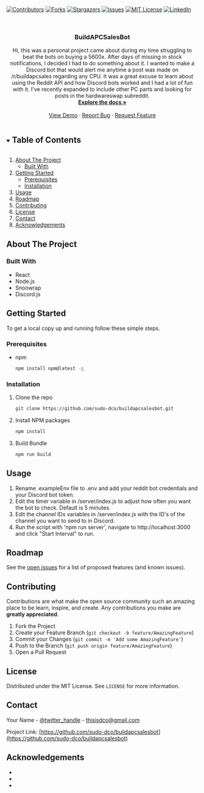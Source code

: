 <!--
*** Thanks for checking out the Best-README-Template. If you have a suggestion
*** that would make this better, please fork the repo and create a pull request
*** or simply open an issue with the tag "enhancement".
*** Thanks again! Now go create something AMAZING! :D
***
***
***
*** To avoid retyping too much info. Do a search and replace for the following:
*** github_username, repo_name, twitter_handle, email, project_title, project_description
-->



<!-- PROJECT SHIELDS -->
<!--
*** I'm using markdown "reference style" links for readability.
*** Reference links are enclosed in brackets [ ] instead of parentheses ( ).
*** See the bottom of this document for the declaration of the reference variables
*** for contributors-url, forks-url, etc. This is an optional, concise syntax you may use.
*** https://www.markdownguide.org/basic-syntax/#reference-style-links
-->
[![Contributors][contributors-shield]][contributors-url]
[![Forks][forks-shield]][forks-url]
[![Stargazers][stars-shield]][stars-url]
[![Issues][issues-shield]][issues-url]
[![MIT License][license-shield]][license-url]
[![LinkedIn][linkedin-shield]][linkedin-url]



<!-- PROJECT LOGO -->
<br />
<p align="center">
  <h3 align="center">BuildAPCSalesBot</h3>

  <p align="center">
    Hi, this was a personal project came about during my time struggling to beat the bots on buying a 5600x. After days of missing in stock notifications,
    I decided I had to do something about it. I wanted to make a Discord bot that would alert me anytime a post was made on /r/buildapcsales regarding any CPU.
    It was a great excuse to learn about using the Reddit API and how Discord bots worked and I had a lot of fun with it.
    I've recently expanded to include other PC parts and looking for posts in the hardwareswap subreddit.
    <br />
    <a href="https://github.com/sudo-dco/buildapcsalesbot"><strong>Explore the docs »</strong></a>
    <br />
    <br />
    <a href="https://github.com/sudo-dco/buildapcsalesbot">View Demo</a>
    ·
    <a href="https://github.com/sudo-dco/buildapcsalesbot/issues">Report Bug</a>
    ·
    <a href="https://github.com/sudo-dco/buildapcsalesbot/issues">Request Feature</a>
  </p>
</p>



<!-- TABLE OF CONTENTS -->
<details open="open">
  <summary><h2 style="display: inline-block">Table of Contents</h2></summary>
  <ol>
    <li>
      <a href="#about-the-project">About The Project</a>
      <ul>
        <li><a href="#built-with">Built With</a></li>
      </ul>
    </li>
    <li>
      <a href="#getting-started">Getting Started</a>
      <ul>
        <li><a href="#prerequisites">Prerequisites</a></li>
        <li><a href="#installation">Installation</a></li>
      </ul>
    </li>
    <li><a href="#usage">Usage</a></li>
    <li><a href="#roadmap">Roadmap</a></li>
    <li><a href="#contributing">Contributing</a></li>
    <li><a href="#license">License</a></li>
    <li><a href="#contact">Contact</a></li>
    <li><a href="#acknowledgements">Acknowledgements</a></li>
  </ol>
</details>



<!-- ABOUT THE PROJECT -->
## About The Project


### Built With

* []() React
* []() Node.js
* []() Snoowrap
* []() Discord.js



<!-- GETTING STARTED -->
## Getting Started

To get a local copy up and running follow these simple steps.

### Prerequisites

* npm
  ```sh
  npm install npm@latest -g
  ```

### Installation

1. Clone the repo
   ```sh
   git clone https://github.com/sudo-dco/buildapcsalesbot.git
   ```
2. Install NPM packages
   ```sh
   npm install
   ```
3. Build Bundle
   ```sh
   npm run build
   ```

<!-- USAGE EXAMPLES -->
## Usage

1. Rename .exampleEnv file to .env and add your reddit bot credentials and your Discord bot token.
2. Edit the timer variable in /server/index.js to adjust how often you want the bot to check. Default is 5 minutes.
3. Edit the channel IDs variables in /server/index.js with the ID's of the channel you want to send to in Discord.
4. Run the script with 'npm run server', navigate to http://localhost:3000 and click "Start Interval" to run.

<!-- ROADMAP -->
## Roadmap

See the [open issues](https://github.com/sudo-dco/buildapcsalesbot/issues) for a list of proposed features (and known issues).



<!-- CONTRIBUTING -->
## Contributing

Contributions are what make the open source community such an amazing place to be learn, inspire, and create. Any contributions you make are **greatly appreciated**.

1. Fork the Project
2. Create your Feature Branch (`git checkout -b feature/AmazingFeature`)
3. Commit your Changes (`git commit -m 'Add some AmazingFeature'`)
4. Push to the Branch (`git push origin feature/AmazingFeature`)
5. Open a Pull Request



<!-- LICENSE -->
## License

Distributed under the MIT License. See `LICENSE` for more information.



<!-- CONTACT -->
## Contact

Your Name - [@twitter_handle](https://twitter.com/twitter_handle) - thisisdco@gmail.com

Project Link: [https://github.com/sudo-dco/buildapcsalesbot](https://github.com/sudo-dco/buildapcsalesbot)



<!-- ACKNOWLEDGEMENTS -->
## Acknowledgements

* []()
* []()
* []()





<!-- MARKDOWN LINKS & IMAGES -->
<!-- https://www.markdownguide.org/basic-syntax/#reference-style-links -->
[contributors-shield]: https://img.shields.io/github/contributors/sudo-dco/buildapcsalesbot.svg?style=for-the-badge
[contributors-url]: https://github.com/sudo-dco/buildapcsalesbot/graphs/contributors
[forks-shield]: https://img.shields.io/github/forks/sudo-dco/buildapcsalesbot.svg?style=for-the-badge
[forks-url]: https://github.com/sudo-dco/buildapcsalesbot/network/members
[stars-shield]: https://img.shields.io/github/stars/sudo-dco/buildapcsalesbot.svg?style=for-the-badge
[stars-url]: https://github.com/sudo-dco/buildapcsalesbot/stargazers
[issues-shield]: https://img.shields.io/github/issues/sudo-dco/buildapcsalesbot.svg?style=for-the-badge
[issues-url]: https://github.com/sudo-dco/buildapcsalesbot/issues
[license-shield]: https://img.shields.io/github/license/sudo-dco/buildapcsalesbot.svg?style=for-the-badge
[license-url]: https://github.com/sudo-dco/buildapcsalesbot/blob/master/LICENSE.txt
[linkedin-shield]: https://img.shields.io/badge/-LinkedIn-black.svg?style=for-the-badge&logo=linkedin&colorB=555
[linkedin-url]: https://linkedin.com/in/dcowa
